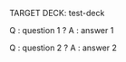 TARGET DECK: test-deck

Q : question 1 ? 
A : answer 1
<!--ID: 1 -->

Q : question 2 ? 
A : answer 2
<!--ID: 2 -->
